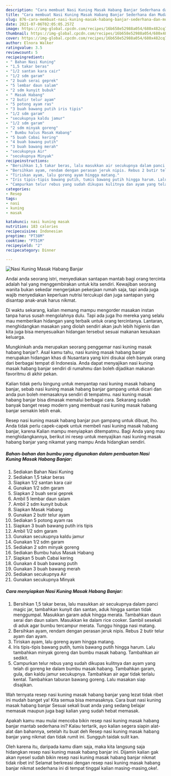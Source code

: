 ```yaml
---
description: "Cara membuat Nasi Kuning Masak Habang Banjar Sederhana dan Mudah Dibuat"
title: "Cara membuat Nasi Kuning Masak Habang Banjar Sederhana dan Mudah Dibuat"
slug: 876-cara-membuat-nasi-kuning-masak-habang-banjar-sederhana-dan-mudah-dibuat
date: 2021-07-06T02:05:05.257Z
image: https://img-global.cpcdn.com/recipes/16b658e52988a054/680x482cq70/nasi-kuning-masak-habang-banjar-foto-resep-utama.jpg
thumbnail: https://img-global.cpcdn.com/recipes/16b658e52988a054/680x482cq70/nasi-kuning-masak-habang-banjar-foto-resep-utama.jpg
cover: https://img-global.cpcdn.com/recipes/16b658e52988a054/680x482cq70/nasi-kuning-masak-habang-banjar-foto-resep-utama.jpg
author: Elnora Walker
ratingvalue: 3.5
reviewcount: 5
recipeingredient:
- " Bahan Nasi Kuning"
- "1,5 takar beras"
- "1/2 santan kara cair"
- "1/2 sdm garam"
- "2 buah serai geprek"
- "5 lembar daun salam"
- "2 sdm kunyit bubuk"
- " Masak Habang"
- "2 butir telur ayam"
- "5 potong ayam ras"
- "3 buah bawang putih iris tipis"
- "1/2 sdm garam"
- "secukupnya kaldu jamur"
- "1/2 sdm garam"
- "2 sdm minyak goreng"
- " Bumbu halus Masak Habang"
- "5 buah Cabai kering"
- "4 buah bawang putih"
- "3 buah bawang merah"
- "secukupnya Air"
- "secukupnya Minyak"
recipeinstructions:
- "Bersihkan 1,5 takar beras, lalu masukkan air secukupnya dalam panci magic jar, tambahkan kunyit dan santan, aduk hingga santan tidak menggumpal. Masukkan garam aduk hingga merata. Tambahkan daun serai dan daun salam. Masukkan ke dalam rice cooker. Sambil sesekali di aduk agar bumbu tercampur merata. Tunggu hingga nasi matang."
- "Bersihkan ayam, rendam dengan perasan jeruk nipis. Rebus 2 butir telur ayam dan ayam."
- "Tiriskan ayam, lalu goreng ayam hingga matang."
- "Iris tipis-tipis bawang putih, tumis bawang putih hingga harum. Lalu tambahkan minyak goreng dan bumbu masak habang. Tambahkan air sedikit."
- "Campurkan telur rebus yang sudah dikupas kulitnya dan ayam yang telah di goreng ke dalam bumbu masak habang. Tambahkan garam, gula, dan kaldu jamur secukupnya. Tambahkan air agar tidak terlalu kental. Tambahkan taburan bawang goreng. Lalu masakan siap disajikan."
categories:
- Resep
tags:
- nasi
- kuning
- masak

katakunci: nasi kuning masak 
nutrition: 183 calories
recipecuisine: Indonesian
preptime: "PT38M"
cooktime: "PT51M"
recipeyield: "2"
recipecategory: Dinner

---
```



![Nasi Kuning Masak Habang Banjar](https://img-global.cpcdn.com/recipes/16b658e52988a054/680x482cq70/nasi-kuning-masak-habang-banjar-foto-resep-utama.jpg)

Andai anda seorang istri, menyediakan santapan mantab bagi orang tercinta adalah hal yang menggembirakan untuk kita sendiri. Kewajiban seorang  wanita bukan sekedar mengerjakan pekerjaan rumah saja, tapi anda juga wajib menyediakan keperluan nutrisi tercukupi dan juga santapan yang disantap anak-anak harus nikmat.

Di waktu  sekarang, kalian memang mampu mengorder masakan instan tanpa harus susah mengolahnya dulu. Tapi ada juga lho mereka yang selalu mau memberikan hidangan yang terbaik untuk orang tercintanya. Lantaran, menghidangkan masakan yang diolah sendiri akan jauh lebih higienis dan kita juga bisa menyesuaikan hidangan tersebut sesuai makanan kesukaan keluarga. 



Mungkinkah anda merupakan seorang penggemar nasi kuning masak habang banjar?. Asal kamu tahu, nasi kuning masak habang banjar merupakan hidangan khas di Nusantara yang kini disukai oleh banyak orang dari berbagai tempat di Indonesia. Anda dapat menyajikan nasi kuning masak habang banjar sendiri di rumahmu dan boleh dijadikan makanan favoritmu di akhir pekan.

Kalian tidak perlu bingung untuk menyantap nasi kuning masak habang banjar, sebab nasi kuning masak habang banjar gampang untuk dicari dan anda pun boleh memasaknya sendiri di tempatmu. nasi kuning masak habang banjar bisa dimasak memalui berbagai cara. Sekarang sudah banyak banget resep modern yang membuat nasi kuning masak habang banjar semakin lebih enak.

Resep nasi kuning masak habang banjar pun gampang untuk dibuat, lho. Anda tidak perlu capek-capek untuk membeli nasi kuning masak habang banjar, karena Kalian mampu menyiapkan ditempatmu. Bagi Anda yang mau menghidangkannya, berikut ini resep untuk menyajikan nasi kuning masak habang banjar yang nikamat yang mampu Anda hidangkan sendiri.

<!--inarticleads1-->

##### Bahan-bahan dan bumbu yang digunakan dalam pembuatan Nasi Kuning Masak Habang Banjar:

1. Sediakan  Bahan Nasi Kuning
1. Sediakan 1,5 takar beras
1. Siapkan 1/2 santan kara cair
1. Gunakan 1/2 sdm garam
1. Siapkan 2 buah serai geprek
1. Ambil 5 lembar daun salam
1. Ambil 2 sdm kunyit bubuk
1. Siapkan  Masak Habang
1. Gunakan 2 butir telur ayam
1. Sediakan 5 potong ayam ras
1. Siapkan 3 buah bawang putih iris tipis
1. Ambil 1/2 sdm garam
1. Gunakan secukupnya kaldu jamur
1. Gunakan 1/2 sdm garam
1. Sediakan 2 sdm minyak goreng
1. Sediakan  Bumbu halus Masak Habang
1. Siapkan 5 buah Cabai kering
1. Gunakan 4 buah bawang putih
1. Gunakan 3 buah bawang merah
1. Sediakan secukupnya Air
1. Gunakan secukupnya Minyak




<!--inarticleads2-->

##### Cara menyiapkan Nasi Kuning Masak Habang Banjar:

1. Bersihkan 1,5 takar beras, lalu masukkan air secukupnya dalam panci magic jar, tambahkan kunyit dan santan, aduk hingga santan tidak menggumpal. Masukkan garam aduk hingga merata. Tambahkan daun serai dan daun salam. Masukkan ke dalam rice cooker. Sambil sesekali di aduk agar bumbu tercampur merata. Tunggu hingga nasi matang.
1. Bersihkan ayam, rendam dengan perasan jeruk nipis. Rebus 2 butir telur ayam dan ayam.
1. Tiriskan ayam, lalu goreng ayam hingga matang.
1. Iris tipis-tipis bawang putih, tumis bawang putih hingga harum. Lalu tambahkan minyak goreng dan bumbu masak habang. Tambahkan air sedikit.
1. Campurkan telur rebus yang sudah dikupas kulitnya dan ayam yang telah di goreng ke dalam bumbu masak habang. Tambahkan garam, gula, dan kaldu jamur secukupnya. Tambahkan air agar tidak terlalu kental. Tambahkan taburan bawang goreng. Lalu masakan siap disajikan.




Wah ternyata resep nasi kuning masak habang banjar yang lezat tidak ribet ini mudah banget ya! Kita semua bisa memasaknya. Cara buat nasi kuning masak habang banjar Sesuai sekali buat anda yang sedang belajar memasak maupun juga bagi kalian yang sudah hebat memasak.

Apakah kamu mau mulai mencoba bikin resep nasi kuning masak habang banjar mantab sederhana ini? Kalau tertarik, ayo kalian segera siapin alat-alat dan bahannya, setelah itu buat deh Resep nasi kuning masak habang banjar yang nikmat dan tidak rumit ini. Sungguh taidak sulit kan. 

Oleh karena itu, daripada kamu diam saja, maka kita langsung saja hidangkan resep nasi kuning masak habang banjar ini. Dijamin kalian gak akan nyesel sudah bikin resep nasi kuning masak habang banjar nikmat tidak ribet ini! Selamat berkreasi dengan resep nasi kuning masak habang banjar nikmat sederhana ini di tempat tinggal kalian masing-masing,oke!.

